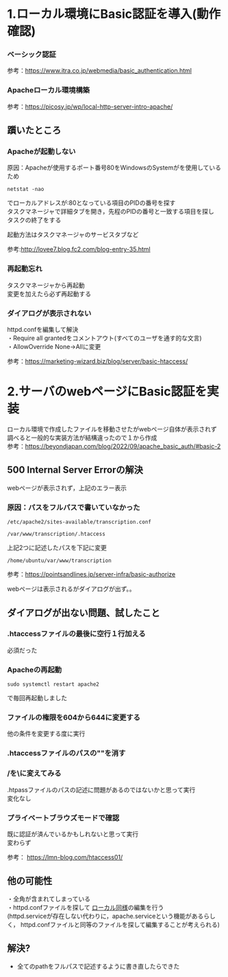 # 1.ローカル環境にBasic認証を導入(動作確認)
### ベーシック認証
参考：https://www.itra.co.jp/webmedia/basic_authentication.html<br>
### Apacheローカル環境構築
参考：https://picosy.jp/wp/local-http-server-intro-apache/<br>

## 躓いたところ
### Apacheが起動しない
原因：Apacheが使用するポート番号80をWindowsのSystemがを使用しているため
```
netstat -nao
```
でローカルアドレスが:80となっている項目のPIDの番号を探す<br>
タスクマネージャで詳細タブを開き，先程のPIDの番号と一致する項目を探し<br>
タスクの終了をする<br>

起動方法はタスクマネージャのサービスタブなど<br>

参考:http://lovee7.blog.fc2.com/blog-entry-35.html

### 再起動忘れ
タスクマネージャから再起動<br>
変更を加えたら必ず再起動する<br>



### ダイアログが表示されない<a id="ps"></a>
httpd.confを編集して解決<br>
・Require all grantedをコメントアウト(すべてのユーザを通す的な文言)<br>
・AllowOverride None→Allに変更<br>

参考：https://marketing-wizard.biz/blog/server/basic-htaccess/

# 2.サーバのwebページにBasic認証を実装
ローカル環境で作成したファイルを移動させたがwebページ自体が表示されず<br>
調べると一般的な実装方法が結構違ったので１から作成<br>
参考：https://beyondjapan.com/blog/2022/09/apache_basic_auth/#basic-2
## 500 Internal Server Errorの解決
webページが表示されず，上記のエラー表示

### 原因：パスをフルパスで書いていなかった
```
/etc/apache2/sites-available/transcription.conf
```
```
/var/www/transcription/.htaccess
```
上記2つに記述したパスを下記に変更
```
/home/ubuntu/var/www/transcription
```
参考：https://pointsandlines.jp/server-infra/basic-authorize<br>

webページは表示されるがダイアログが出ず。。<br>
## ダイアログが出ない問題、試したこと
### .htaccessファイルの最後に空行１行加える
必須だった
### Apacheの再起動
```
sudo systemctl restart apache2
```
で毎回再起動しました
### ファイルの権限を604から644に変更する
他の条件を変更する度に実行
### .htaccessファイルのパスの""を消す
### /を\に変えてみる
.htpassファイルのパスの記述に問題があるのではないかと思って実行<br>
変化なし
### プライベートブラウズモードで確認
既に認証が済んでいるかもしれないと思って実行<br>
変わらず<br>

参考： https://lmn-blog.com/htaccess01/
## 他の可能性
・全角が含まれてしまっている<br>
・httpd.confファイルを探して [ローカル同様](#ps)の編集を行う<br>
(httpd.serviceが存在しない代わりに，apache.serviceという機能があるらしく，
httpd.confファイルと同等のファイルを探して編集することが考えられる)<br>

## 解決?
- 全てのpathをフルパスで記述するように書き直したらできた


















